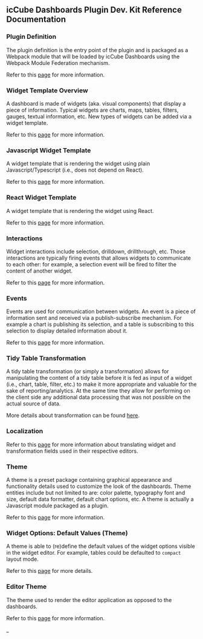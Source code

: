 ## icCube Dashboards Plugin Dev. Kit Reference Documentation

### Plugin Definition

The plugin definition is the entry point of the plugin and is packaged as a Webpack module that will be loaded by icCube
Dashboards using the Webpack Module Federation mechanism.

Refer to this [page](./PluginDefinition.md) for more information.

### Widget Template Overview

A dashboard is made of widgets (aka. visual components) that display a piece of information. Typical widgets are charts,
maps, tables, filters, gauges, textual information, etc. New types of widgets can be added via a widget template.

Refer to this [page](./WidgetTemplate.md) for more information.

### Javascript Widget Template

A widget template that is rendering the widget using plain Javascript/Typescript (i.e., does not depend on React).

Refer to this [page](./JavascriptTemplate.md) for more information.

### React Widget Template

A widget template that is rendering the widget using React.

Refer to this [page](./ReactTemplate.md) for more information.

### Interactions

Widget interactions include selection, drilldown, drillthrough, etc. Those interactions are typically firing events
that allows widgets to communicate to each other: for example, a selection event will be fired to filter the content of
another widget.

Refer to this [page](./Interactions.md) for more information.

### Events

Events are used for communication between widgets. An event is a piece of information sent and received via a
publish-subscribe mechanism. For example a chart is publishing its selection, and a table is subscribing to this
selection to display detailed information about it.

Refer to this [page](./Events.md) for more information.

### Tidy Table Transformation

A tidy table transformation (or simply a transformation) allows for manipulating the content of a tidy table before it
is fed as input of a widget (i.e., chart, table, filter, etc.) to make it more appropriate and valuable for the sake
of reporting/analytics. At the same time they allow for performing on the client side any additional data processing
that was not possible on the actual source of data.

More details about transformation can be found [here](./TidyTableTransformations.md).

### Localization

Refer to this [page](./Localization.md) for more information about translating widget and transformation fields used in
their respective editors.

### Theme

A theme is a preset package containing graphical appearance and functionality details used to customize the look of the
dashboards. Theme entities include but not limited to are: color palette, typography font and size, default data
formatter, default chart options, etc. A theme is actually a Javascript module packaged as a plugin.

Refer to this [page](./Theme.md) for more information.

### Widget Options: Default Values (Theme)

A theme is able to (re)define the default values of the widget options visible in the widget editor. For example, tables
could be defaulted to `compact` layout mode.

Refer to this [page](./ThemeWidgetDefaults.md) for more details.

### Editor Theme

The theme used to render the editor application as opposed to the dashboards.

Refer to this [page](./EditorTheme.md) for more information.

_